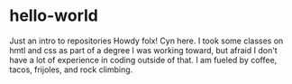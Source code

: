 # hello-world
Just an intro to repositories
Howdy folx!
Cyn here. I took some classes on hmtl and css as part of a degree I was working toward, but afraid I don't have a lot of experience in coding outside of that. I am fueled by coffee, tacos, frijoles, and rock climbing.
